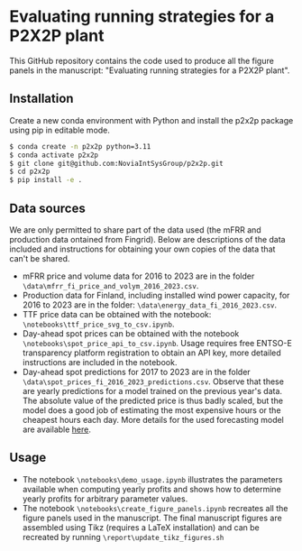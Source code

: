 # Evaluating running strategies for a P2X2P plant
This GitHub repository contains the code used to produce all the figure panels in the manuscript: "Evaluating running strategies for a P2X2P plant".

## Installation

Create a new conda environment with Python and install the p2x2p package using pip in editable mode.
```bash
$ conda create -n p2x2p python=3.11
$ conda activate p2x2p
$ git clone git@github.com:NoviaIntSysGroup/p2x2p.git
$ cd p2x2p
$ pip install -e .
```

## Data sources
We are only permitted to share part of the data used (the mFRR and production data ontained from Fingrid). Below are descriptions of the data included and instructions for obtaining your own copies of the data that can't be shared.
* mFRR price and volume data for 2016 to 2023 are in the folder `\data\mfrr_fi_price_and_volym_2016_2023.csv`.
* Production data for Finland, including installed wind power capacity, for 2016 to 2023 are in the folder: `\data\energy_data_fi_2016_2023.csv`.
* TTF price data can be obtained with the notebook: `\notebooks\ttf_price_svg_to_csv.ipynb`.
* Day-ahead spot prices can be obtained with the notebook `\notebooks\spot_price_api_to_csv.ipynb`. Usage requires free ENTSO-E transparency platform registration to obtain an API key, more detailed instructions are included in the notebook.
* Day-ahead spot predictions for 2017 to 2023 are in the folder `\data\spot_prices_fi_2016_2023_predictions.csv`. Observe that these are yearly predictions for a model trained on the previous year's data. The absolute value of the predicted price is thus badly scaled, but the model does a good job of estimating the most expensive hours or the cheapest hours each day. More details for the used forecasting model are available [here](https://github.com/NoviaIntSysGroup/spot-price-forecast).


## Usage
* The notebook `\notebooks\demo_usage.ipynb` illustrates the parameters available when computing yearly profits and shows how to determine yearly profits for arbitrary parameter values.
* The notebook `\notebooks\create_figure_panels.ipynb` recreates all the figure panels used in the manuscript.
The final manuscript figures are assembled using Tikz (requires a LaTeX installation) and can be recreated by running `\report\update_tikz_figures.sh`
